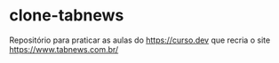 # clone-tabnews
Repositório para praticar as aulas do https://curso.dev que recria o site https://www.tabnews.com.br/
